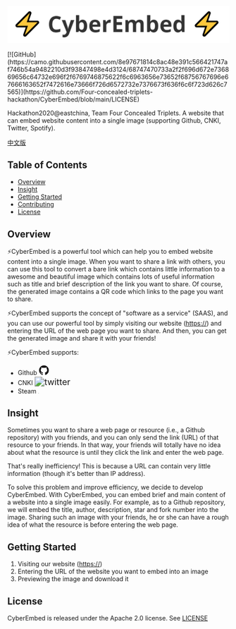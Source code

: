 <p align="center">
	<br>
		<img src="./public/img/resources/题图.png" alt="题图" />
	<br>
<p>
[![GitHub](https://camo.githubusercontent.com/8e97671814c8ac48e391c566421747af746b54a9482210d3f93847498e4d3124/68747470733a2f2f696d672e736869656c64732e696f2f6769746875622f6c6963656e73652f68756767696e67666163652f7472616e73666f726d6572732e7376673f636f6c6f723d626c7565)](https://github.com/Four-concealed-triplets-hackathon/CyberEmbed/blob/main/LICENSE)

Hackathon2020@eastchina, Team Four Concealed Triplets. A website that can embed website content into a single image (supporting Github, CNKI, Twitter, Spotify).

[中文版](https://github.com/Four-concealed-triplets-hackathon/CyberEmbed/blob/main/README_zh.md)

## Table of Contents

- [Overview](#overview)
- [Insight](#Insight)
- [Getting Started](#getting-started)
- [Contributing](CONTRIBUTING.md)
- [License](#license)

## Overview

⚡CyberEmbed is a powerful tool which can help you to embed website content into a single image. When you want to share a link with others, you can use this tool to convert a bare link which contains little information to a awesome and beautiful image which contains lots of useful information such as title and brief description of the link you want to share. Of course, the generated image contains a QR code which links to the page you want to share.

⚡CyberEmbed supports the concept of "software as a service" (SAAS), and you can use our powerful tool by simply visiting our website ([https://](https://)) and entering the URL of the web page you want to share. And then, you can get the generated image and share it with your friends!

⚡CyberEmbed supports:
* Github <img src="./public/img/resources/github_logo.png" alt="github" style="zoom:18%;" />
* CNKI <img src="./public/img/resources/cnki.png" alt="twitter" style="zoom:140%;" />
* Steam <img src="/home/xuanzitao/work/CyberEmbed/public/img/resources/steam.png" alt="twitter" style="zoom:4%;" />

## Insight

Sometimes you want to share a web page or resource (i.e., a Github repository) with you friends, and you can only send the link (URL) of that resource to your friends. In that way, your friends will totally have no idea about what the resource is until they click the link and enter the web page. 

That's really inefficiency! This is because a URL can contain very little information (though it's better than IP address). 

To solve this problem and improve efficiency, we decide to develop CyberEmbed. With CyberEmbed, you can embed brief and main content of a website into a single image easily. For example, as to a Github repository, we will embed the title, author, description, star and fork number into the image. Sharing such an image with your friends, he or she can have a rough idea of what the resource is before entering the web page.

## Getting Started

1. Visiting our website ([https://](https://))
2. Entering the URL of the website you want to embed into an image
3. Previewing the image and download it

## License

CyberEmbed is released under the Apache 2.0 license. See [LICENSE](https://github.com/Four-concealed-triplets-hackathon/CyberEmbed/blob/main/LICENSE)
